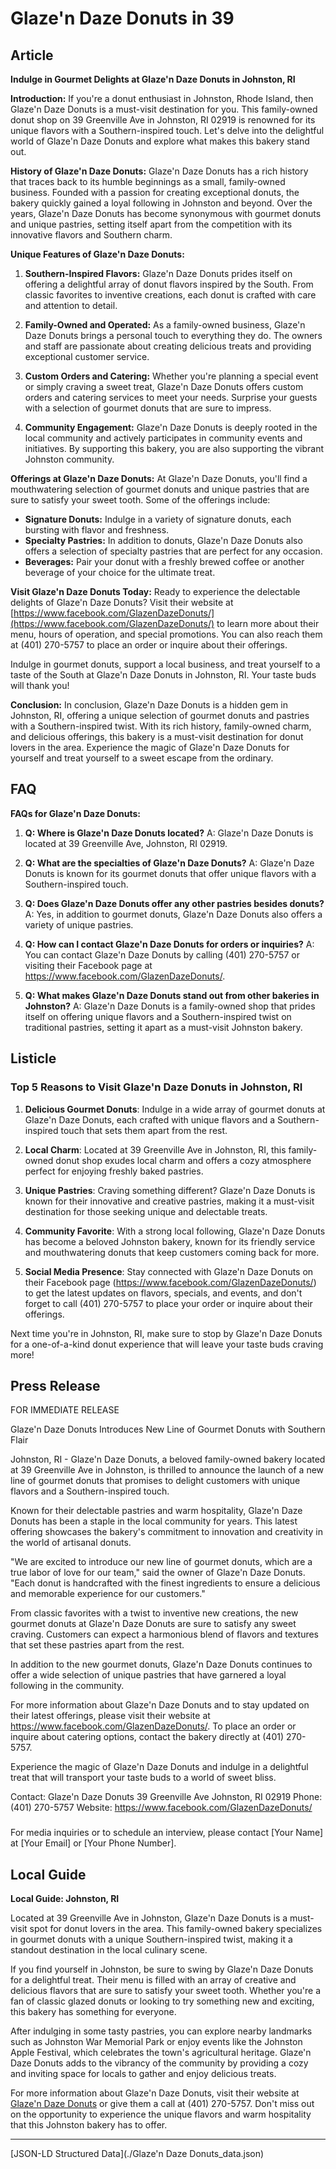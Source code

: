 # Glaze'n Daze Donuts in 39

## Article
**Indulge in Gourmet Delights at Glaze'n Daze Donuts in Johnston, RI**

**Introduction:**
If you're a donut enthusiast in Johnston, Rhode Island, then Glaze'n Daze Donuts is a must-visit destination for you. This family-owned donut shop on 39 Greenville Ave in Johnston, RI 02919 is renowned for its unique flavors with a Southern-inspired touch. Let's delve into the delightful world of Glaze'n Daze Donuts and explore what makes this bakery stand out.

**History of Glaze'n Daze Donuts:**
Glaze'n Daze Donuts has a rich history that traces back to its humble beginnings as a small, family-owned business. Founded with a passion for creating exceptional donuts, the bakery quickly gained a loyal following in Johnston and beyond. Over the years, Glaze'n Daze Donuts has become synonymous with gourmet donuts and unique pastries, setting itself apart from the competition with its innovative flavors and Southern charm.

**Unique Features of Glaze'n Daze Donuts:**

1. **Southern-Inspired Flavors:** Glaze'n Daze Donuts prides itself on offering a delightful array of donut flavors inspired by the South. From classic favorites to inventive creations, each donut is crafted with care and attention to detail.

2. **Family-Owned and Operated:** As a family-owned business, Glaze'n Daze Donuts brings a personal touch to everything they do. The owners and staff are passionate about creating delicious treats and providing exceptional customer service.

3. **Custom Orders and Catering:** Whether you're planning a special event or simply craving a sweet treat, Glaze'n Daze Donuts offers custom orders and catering services to meet your needs. Surprise your guests with a selection of gourmet donuts that are sure to impress.

4. **Community Engagement:** Glaze'n Daze Donuts is deeply rooted in the local community and actively participates in community events and initiatives. By supporting this bakery, you are also supporting the vibrant Johnston community.

**Offerings at Glaze'n Daze Donuts:**
At Glaze'n Daze Donuts, you'll find a mouthwatering selection of gourmet donuts and unique pastries that are sure to satisfy your sweet tooth. Some of the offerings include:

- **Signature Donuts:** Indulge in a variety of signature donuts, each bursting with flavor and freshness.
- **Specialty Pastries:** In addition to donuts, Glaze'n Daze Donuts also offers a selection of specialty pastries that are perfect for any occasion.
- **Beverages:** Pair your donut with a freshly brewed coffee or another beverage of your choice for the ultimate treat.

**Visit Glaze'n Daze Donuts Today:**
Ready to experience the delectable delights of Glaze'n Daze Donuts? Visit their website at [https://www.facebook.com/GlazenDazeDonuts/](https://www.facebook.com/GlazenDazeDonuts/) to learn more about their menu, hours of operation, and special promotions. You can also reach them at (401) 270-5757 to place an order or inquire about their offerings.

Indulge in gourmet donuts, support a local business, and treat yourself to a taste of the South at Glaze'n Daze Donuts in Johnston, RI. Your taste buds will thank you!

**Conclusion:**
In conclusion, Glaze'n Daze Donuts is a hidden gem in Johnston, RI, offering a unique selection of gourmet donuts and pastries with a Southern-inspired twist. With its rich history, family-owned charm, and delicious offerings, this bakery is a must-visit destination for donut lovers in the area. Experience the magic of Glaze'n Daze Donuts for yourself and treat yourself to a sweet escape from the ordinary.

## FAQ
**FAQs for Glaze'n Daze Donuts:**

1. **Q: Where is Glaze'n Daze Donuts located?**
   A: Glaze'n Daze Donuts is located at 39 Greenville Ave, Johnston, RI 02919.

2. **Q: What are the specialties of Glaze'n Daze Donuts?**
   A: Glaze'n Daze Donuts is known for its gourmet donuts that offer unique flavors with a Southern-inspired touch.

3. **Q: Does Glaze'n Daze Donuts offer any other pastries besides donuts?**
   A: Yes, in addition to gourmet donuts, Glaze'n Daze Donuts also offers a variety of unique pastries.

4. **Q: How can I contact Glaze'n Daze Donuts for orders or inquiries?**
   A: You can contact Glaze'n Daze Donuts by calling (401) 270-5757 or visiting their Facebook page at https://www.facebook.com/GlazenDazeDonuts/.

5. **Q: What makes Glaze'n Daze Donuts stand out from other bakeries in Johnston?**
   A: Glaze'n Daze Donuts is a family-owned shop that prides itself on offering unique flavors and a Southern-inspired twist on traditional pastries, setting it apart as a must-visit Johnston bakery.

## Listicle
### Top 5 Reasons to Visit Glaze'n Daze Donuts in Johnston, RI

1. **Delicious Gourmet Donuts**: Indulge in a wide array of gourmet donuts at Glaze'n Daze Donuts, each crafted with unique flavors and a Southern-inspired touch that sets them apart from the rest.

2. **Local Charm**: Located at 39 Greenville Ave in Johnston, RI, this family-owned donut shop exudes local charm and offers a cozy atmosphere perfect for enjoying freshly baked pastries.

3. **Unique Pastries**: Craving something different? Glaze'n Daze Donuts is known for their innovative and creative pastries, making it a must-visit destination for those seeking unique and delectable treats.

4. **Community Favorite**: With a strong local following, Glaze'n Daze Donuts has become a beloved Johnston bakery, known for its friendly service and mouthwatering donuts that keep customers coming back for more.

5. **Social Media Presence**: Stay connected with Glaze'n Daze Donuts on their Facebook page (https://www.facebook.com/GlazenDazeDonuts/) to get the latest updates on flavors, specials, and events, and don't forget to call (401) 270-5757 to place your order or inquire about their offerings.

Next time you're in Johnston, RI, make sure to stop by Glaze'n Daze Donuts for a one-of-a-kind donut experience that will leave your taste buds craving more!

## Press Release
FOR IMMEDIATE RELEASE

Glaze'n Daze Donuts Introduces New Line of Gourmet Donuts with Southern Flair

Johnston, RI - Glaze'n Daze Donuts, a beloved family-owned bakery located at 39 Greenville Ave in Johnston, is thrilled to announce the launch of a new line of gourmet donuts that promises to delight customers with unique flavors and a Southern-inspired touch.

Known for their delectable pastries and warm hospitality, Glaze'n Daze Donuts has been a staple in the local community for years. This latest offering showcases the bakery's commitment to innovation and creativity in the world of artisanal donuts.

"We are excited to introduce our new line of gourmet donuts, which are a true labor of love for our team," said the owner of Glaze'n Daze Donuts. "Each donut is handcrafted with the finest ingredients to ensure a delicious and memorable experience for our customers."

From classic favorites with a twist to inventive new creations, the new gourmet donuts at Glaze'n Daze Donuts are sure to satisfy any sweet craving. Customers can expect a harmonious blend of flavors and textures that set these pastries apart from the rest.

In addition to the new gourmet donuts, Glaze'n Daze Donuts continues to offer a wide selection of unique pastries that have garnered a loyal following in the community.

For more information about Glaze'n Daze Donuts and to stay updated on their latest offerings, please visit their website at https://www.facebook.com/GlazenDazeDonuts/. To place an order or inquire about catering options, contact the bakery directly at (401) 270-5757.

Experience the magic of Glaze'n Daze Donuts and indulge in a delightful treat that will transport your taste buds to a world of sweet bliss.

Contact:
Glaze'n Daze Donuts
39 Greenville Ave Johnston, RI 02919
Phone: (401) 270-5757
Website: https://www.facebook.com/GlazenDazeDonuts/

###

For media inquiries or to schedule an interview, please contact [Your Name] at [Your Email] or [Your Phone Number].

## Local Guide
**Local Guide: Johnston, RI**

Located at 39 Greenville Ave in Johnston, Glaze'n Daze Donuts is a must-visit spot for donut lovers in the area. This family-owned bakery specializes in gourmet donuts with a unique Southern-inspired twist, making it a standout destination in the local culinary scene.

If you find yourself in Johnston, be sure to swing by Glaze'n Daze Donuts for a delightful treat. Their menu is filled with an array of creative and delicious flavors that are sure to satisfy your sweet tooth. Whether you're a fan of classic glazed donuts or looking to try something new and exciting, this bakery has something for everyone.

After indulging in some tasty pastries, you can explore nearby landmarks such as Johnston War Memorial Park or enjoy events like the Johnston Apple Festival, which celebrates the town's agricultural heritage. Glaze'n Daze Donuts adds to the vibrancy of the community by providing a cozy and inviting space for locals to gather and enjoy delicious treats.

For more information about Glaze'n Daze Donuts, visit their website at [Glaze'n Daze Donuts](https://www.facebook.com/GlazenDazeDonuts/) or give them a call at (401) 270-5757. Don't miss out on the opportunity to experience the unique flavors and warm hospitality that this Johnston bakery has to offer.


---

[JSON-LD Structured Data](./Glaze'n Daze Donuts_data.json)
